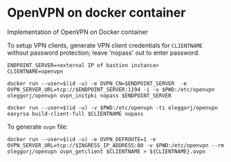 # OpenVPN on docker container

Implementation of OpenVPN on Docker container

To setup VPN clients, generate VPN client credentials for `CLIENTNAME` without password protection; leave 'nopass' out to enter password.

```
ENDPOINT_SERVER=<external IP of bastion instance>
CLIENTNAME=openvpn

docker run --user=$(id -u) -e OVPN_CN=$ENDPOINT_SERVER  -e OVPN_SERVER_URL=tcp://$ENDPOINT_SERVER:1194 -i -v $PWD:/etc/openvpn oleggorj/openvpn ovpn_initpki nopass $ENDPOINT_SERVER

docker run --user=$(id -u) -v $PWD:/etc/openvpn -ti oleggorj/openvpn easyrsa build-client-full $CLIENTNAME nopass
```

To generate `ovpn` file:

```
docker run --user=$(id -u) -e OVPN_DEFROUTE=1 -e OVPN_SERVER_URL=tcp://$INGRESS_IP_ADDRESS:80 -v $PWD:/etc/openvpn --rm oleggorj/openvpn ovpn_getclient $CLIENTNAME > ${CLIENTNAME}.ovpn
```
